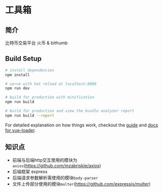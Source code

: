 # 工具箱

## 简介
比特币交易平台 火币 & bithumb

## Build Setup

``` bash
# install dependencies
npm install

# serve with hot reload at localhost:8080
npm run dev

# build for production with minification
npm run build

# build for production and view the bundle analyzer report
npm run build --report
```

For detailed explanation on how things work, checkout the [guide](http://vuejs-templates.github.io/webpack/) and [docs for vue-loader](http://vuejs.github.io/vue-loader).

## 知识点
- 前端与后端http交互使用的模块为`axios`(https://github.com/mzabriskie/axios)
- 后端框架 express
- 后端请求参数解析需使用的模块`body-parser`
- 文件上传部分使用的模块`multer`(https://github.com/expressjs/multer)

